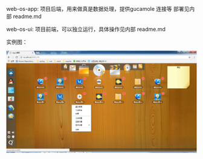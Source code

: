 
web-os-app: 项目后端，用来做真是数据处理，提供gucamole 连接等
			部署见内部 readme.md

web-os-ui: 项目前端，可以独立运行，具体操作见内部 readme.md

实例图：


![image](https://github.com/alvin198761/html_js/blob/master/vue_desktop/readme/333.png?raw=true)


